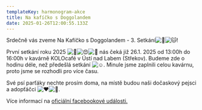 ```yaml
---
templateKey: harmonogram-akce
title: Na kafíčko s Doggolandem
date: 2025-01-26T12:00:55.133Z
---
```

Srdečně vás zveme Na Kafíčko s Doggolandem - 3. Setkání![🐶](https://static.xx.fbcdn.net/images/emoji.php/v9/t2f/1/16/1f436.png)![🐱](https://static.xx.fbcdn.net/images/emoji.php/v9/taa/1/16/1f431.png)!

První setkání roku 2025 ![🤩](https://static.xx.fbcdn.net/images/emoji.php/v9/t58/1/16/1f929.png)![😍](https://static.xx.fbcdn.net/images/emoji.php/v9/t2/1/16/1f60d.png)![🥳](https://static.xx.fbcdn.net/images/emoji.php/v9/t6d/1/16/1f973.png) nás čeká již 26.1. 2025 od 13:00h do 16:00h v kavárně KOLOcafé v Ústí nad Labem (Střekov). Budeme zde o hodinu déle, než předešlá setkání ![☺️](https://static.xx.fbcdn.net/images/emoji.php/v9/tfb/1/16/263a.png). Minule jsme zaplnili celou kavárnu, proto jsme se rozhodli pro více času.

Své psí parťáky nechte prosím doma, na místě budou naši dočaskový pejsci a adopťáčci ![❤️](https://static.xx.fbcdn.net/images/emoji.php/v9/t6c/1/16/2764.png)![🐾](https://static.xx.fbcdn.net/images/emoji.php/v9/tde/1/16/1f43e.png).

V﻿íce informací na [oficiální facebookové události.](https://fb.me/e/5a7BpfGxB)